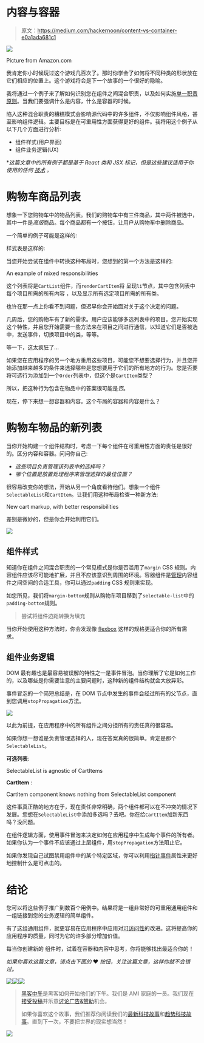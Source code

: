 # 内容与容器

> 原文：<https://medium.com/hackernoon/content-vs-container-e0a1ada681c1>

![](img/3a539fc9e32e091961bc86209247ce70.png)

Picture from Amazon.com

我肯定你小时候玩过这个游戏几百次了。那时你学会了如何将不同种类的形状放在它们相应的位置上。这个游戏将会是下一个故事的一个很好的隐喻。

我将通过一个例子来了解如何识别您在组件之间混合职责，以及如何实施[单一职责原则](https://en.wikipedia.org/wiki/Single_responsibility_principle)。当我们要强调什么是内容，什么是容器的时候。

陷入这种混合职责的糟糕模式会影响源代码中的许多组件，不仅影响组件风格，甚至影响组件逻辑。主要目标是在可重用性方面获得更好的组件。我将用这个例子从以下几个方面进行分析:

*   组件样式(用户界面)
*   组件业务逻辑(UX)

**这篇文章中的所有例子都是基于 React 类和 JSX 标记，但是这些建议适用于你使用的任何* [*技术*](https://hackernoon.com/tagged/technology) *。*

# 购物车商品列表

想象一下您购物车中的物品列表。我们的购物车中有三件商品，其中两件被选中，其中一件是*高级*商品。每个商品都有一个按钮，让用户从购物车中删除商品。

一个简单的例子可能是这样的:

样式表是这样的:

当您开始尝试在组件中转换这种布局时，您想到的第一个方法是这样的:

An example of mixed responsibilities

这个列表将是`CartList`组件，而`renderCartItem`将
呈现`li`节点，其中包含列表中每个项目所需的所有内容
，以及显示所有选定项目所需的所有类。

也许在那一点上你看不到问题，但迟早你会开始面对关于这个决定的问题。

几周后，您的购物车有了新的需求。用户应该能够多选列表中的项目。您开始实现这个特性，并且您开始需要一些方法来在项目之间进行通信，以知道它们是否被选中，发送事件，切换项目中的类，等等。

等一下，这太疯狂了…

如果您在应用程序的另一个地方重用这些项目，可能您不想要选择行为，并且您开始添加越来越多的条件来选择哪些是您想要用于它们的所有地方的行为。您是否要将可选行为添加到一个`Order`列表中，但这个是`CartItem`类型？

所以，把这种行为包含在物品中的答案很可能是*否*。

现在，停下来想一想容器和内容。这个布局的容器和内容是什么？

# 购物车物品的新列表

当你开始构建一个组件结构时，考虑一下每个组件在可重用性方面的责任是很好的。区分内容和容器。问问你自己:

*   *这些项目负责管理该列表中的选择吗？*
*   *哪个位置是放置处理程序来管理选择的最佳位置？*

很容易改变你的想法，开始从另一个角度看待他们。想象一个组件`SelectableList`和`CartItem`。让我们用这种布局检查一种新方法:

New cart markup, with better responsibilities

差别是微妙的，但是你会开始利用它们。

![](img/762fe0527bc2e45d56fb5663d9d4335e.png)

## 组件样式

知道你在组件之间混合职责的一个常见模式是你是否滥用了`margin` CSS 规则。内容组件应该尽可能地扩展，并且不应该意识到周围的环境。容器组件是[管理](https://hackernoon.com/tagged/managing)内容组件之间空间的合适工具，你可以通过`padding` CSS 规则来实现。

如您所见，我们将`margin-bottom`规则从购物车项目移到了`selectable-list`中的`padding-bottom`规则。

> 尝试将组件边距转换为填充

当你开始使用这种方法时，你会发现像 [flexbox](https://developer.mozilla.org/en-US/docs/Web/CSS/CSS_Flexible_Box_Layout/Using_CSS_flexible_boxes) 这样的规格更适合你的所有需求。

## 组件业务逻辑

DOM 最有趣也是最容易被误解的特性之一是事件冒泡。当你理解了它是如何工作的，以及哪些是你需要注意的主要问题时，这种新的组件结构就会大放异彩。

事件冒泡的一个简短总结是，在 DOM 节点中发生的事件会经过所有的父节点，直到您调用`stopPropagation`方法。

![](img/f07cb70db971e2d9e4fa17c69e5bcfc0.png)

以此为前提，在应用程序中的所有组件之间分担所有的责任真的很容易。

如果你想一想谁是负责管理选择的人，现在答案真的很简单。肯定是那个`SelectableList`。

**可选列表**:

SelectableList is agnostic of CartItems

**CartItem** :

CartItem component knows nothing from SelectableList component

这件事真正酷的地方在于，现在责任非常明确，两个组件都可以在不冲突的情况下发展。您想在`SelectableList`中添加多选吗？去吧。你在给`CartItem`加新东西吗？没问题。

在组件逻辑方面，使用事件冒泡来决定如何在应用程序中生成每个事件的所有者。如果你认为一个事件不应该通过上层组件，用`stopPropagation`方法阻止它。

如果你发现自己试图禁用组件中的某个特定区域，你可以利用[指针事件](https://developer.mozilla.org/en/docs/Web/CSS/pointer-events)属性来更好地控制什么是可点击的。

# 结论

您可以将这些例子推广到数百个用例中。结果将是一组非常好的可重用通用组件和一组链接到您的业务逻辑的简单组件。

有了这组通用组件，就更容易在应用程序中应用对[可访问性](https://developer.mozilla.org/en-US/docs/Web/Accessibility/ARIA)的改进。这将提高你的应用程序的质量，同时为它的许多部分增加价值。

每当你创建新的
组件时，试着在容器和内容中思考，你将能够找出最适合你的！

*如果你喜欢这篇文章，请点击下面的* ❤️ *按钮，关注这篇文章，这样你就不会错过。*

[![](img/50ef4044ecd4e250b5d50f368b775d38.png)](http://bit.ly/HackernoonFB)[![](img/979d9a46439d5aebbdcdca574e21dc81.png)](https://goo.gl/k7XYbx)[![](img/2930ba6bd2c12218fdbbf7e02c8746ff.png)](https://goo.gl/4ofytp)

> [黑客中午](http://bit.ly/Hackernoon)是黑客如何开始他们的下午。我们是 AMI 家庭的一员。我们现在[接受投稿](http://bit.ly/hackernoonsubmission)并乐意[讨论广告&赞助](mailto:partners@amipublications.com)机会。
> 
> 如果你喜欢这个故事，我们推荐你阅读我们的[最新科技故事](http://bit.ly/hackernoonlatestt)和[趋势科技故事](https://hackernoon.com/trending)。直到下一次，不要把世界的现实想当然！

![](img/be0ca55ba73a573dce11effb2ee80d56.png)